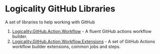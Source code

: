 # Logicality GitHub Libraries

A set of libraries to help working with GitHub

1. [Logicality.GitHub.Action.Workflow](src/Actions.Workflow/README.md) - A
   fluent GitHub actions workflow builder.
2. [Logicality.GitHub.Action.Workflow.Extensions](src/Actions.Workflow.Extensions/README.md) - A
   set of GitHub Actions workflow builder extensions, common jobs and steps.
